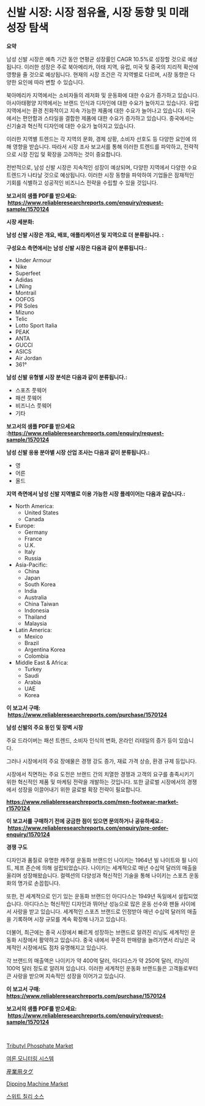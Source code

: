 <p><h1>신발 시장: 시장 점유율, 시장 동향 및 미래 성장 탐색</h1></p><p><strong>요약</strong></p>
<p><p>남성 신발 시장은 예측 기간 동안 연평균 성장률인 CAGR 10.5%로 성장할 것으로 예상됩니다. 이러한 성장은 주로 북아메리카, 아태 지역, 유럽, 미국 및 중국의 지리적 확산에 영향을 줄 것으로 예상됩니다. 현재의 시장 조건은 각 지역별로 다르며, 시장 동향은 다양한 요인에 따라 변할 수 있습니다.</p><p>북아메리카 지역에서는 소비자들의 레저화 및 운동화에 대한 수요가 증가하고 있습니다. 아시아태평양 지역에서는 브랜드 인식과 디자인에 대한 수요가 높아지고 있습니다. 유럽 지역에서는 환경 친화적이고 지속 가능한 제품에 대한 수요가 늘어나고 있습니다. 미국에서는 편안함과 스타일을 결합한 제품에 대한 수요가 증가하고 있습니다. 중국에서는 신기술과 혁신적 디자인에 대한 수요가 높아지고 있습니다.</p><p>이러한 지역별 트렌드는 각 지역의 문화, 경제 상황, 소비자 선호도 등 다양한 요인에 의해 영향을 받습니다. 따라서 시장 조사 보고서를 통해 이러한 트렌드를 파악하고, 전략적으로 시장 진입 및 확장을 고려하는 것이 중요합니다.</p><p>전반적으로, 남성 신발 시장은 지속적인 성장이 예상되며, 다양한 지역에서 다양한 수요 트렌드가 나타날 것으로 예상됩니다. 이러한 시장 동향을 파악하여 기업들은 잠재적인 기회를 식별하고 성공적인 비즈니스 전략을 수립할 수 있을 것입니다.</p></p>
<p><strong>보고서의 샘플 PDF를 받으세요: &nbsp;<a href="https://www.reliableresearchreports.com/enquiry/request-sample/1570124">https://www.reliableresearchreports.com/enquiry/request-sample/1570124</a></strong></p>
<p><strong>시장 세분화:</strong></p>
<p><strong> 남성 신발 시장은 개요, 배포, 애플리케이션 및 지역으로 더 분류됩니다. :</strong></p>
<p><strong>구성요소 측면에서는 남성 신발 시장은 다음과 같이 분류됩니다.:</strong></p>
<p><ul><li>Under Armour</li><li>Nike</li><li>Superfeet</li><li>Adidas</li><li>LiNing</li><li>Montrail</li><li>OOFOS</li><li>PR Soles</li><li>Mizuno</li><li>Telic</li><li>Lotto Sport Italia</li><li>PEAK</li><li>ANTA</li><li>GUCCI</li><li>ASICS</li><li>Air Jordan</li><li>361°</li></ul></p>
<p><strong> 남성 신발 유형별 시장 분석은 다음과 같이 분류됩니다.:</strong></p>
<p><ul><li>스포츠 풋웨어</li><li>패션 풋웨어</li><li>비즈니스 풋웨어</li><li>기타</li></ul></p>
<p><strong>보고서의 샘플 PDF를 받으세요 :<a href="https://www.reliableresearchreports.com/enquiry/request-sample/1570124">https://www.reliableresearchreports.com/enquiry/request-sample/1570124</a></strong></p>
<p><strong> 남성 신발 응용 분야별 시장 산업 조사는 다음과 같이 분류됩니다.:</strong></p>
<p><ul><li>영</li><li>어른</li><li>올드</li></ul></p>
<p><strong>지역 측면에서 남성 신발 지역별로 이용 가능한 시장 플레이어는 다음과 같습니다.:</strong></p>
<p><ul>
    <li>
        North America:
        <ul>
            <li>United States</li>
            <li>Canada</li>
        </ul>
    </li>
    <li>
        Europe:
        <ul>
            <li>Germany</li>
            <li>France</li>
            <li>U.K.</li>
            <li>Italy</li>
            <li>Russia</li>
        </ul>
    </li>
    <li>
        Asia-Pacific:
        <ul>
            <li>China</li>
            <li>Japan</li>
            <li>South Korea</li>
            <li>India</li>
            <li>Australia</li>
            <li>China Taiwan</li>
            <li>Indonesia</li>
            <li>Thailand</li>
            <li>Malaysia</li>
        </ul>
    </li>
    <li>
        Latin America:
        <ul>
            <li>Mexico</li>
            <li>Brazil</li>
            <li>Argentina Korea</li>
            <li>Colombia</li>
        </ul>
    </li>
    <li>
        Middle East & Africa:
        <ul>
            <li>Turkey</li>
            <li>Saudi</li>
            <li>Arabia</li>
            <li>UAE</li>
            <li>Korea</li>
        </ul>
    </li>
    </ul></p>
<p><strong>이 보고서 구매: &nbsp;<a href="https://www.reliableresearchreports.com/purchase/1570124">https://www.reliableresearchreports.com/purchase/1570124</a></strong></p>
<p><strong>남성 신발의 주요 동인 및 장벽 시장</strong></p>
<p><p>주요 드라이버는 패션 트렌드, 소비자 인식의 변화, 온라인 리테일의 증가 등이 있습니다. </p><p>그러나 시장에서의 주요 장애물은 경쟁 강도 증가, 재료 가격 상승, 환경 규제 등입니다. </p><p>시장에서 직면하는 주요 도전은 브랜드 간의 치열한 경쟁과 고객의 요구를 충족시키기 위한 혁신적인 제품 및 마케팅 전략을 개발하는 것입니다. 또한 글로벌 시장에서의 경쟁에서 성장을 이끌어내기 위한 글로벌 확장 전략이 필요합니다.</p></p>
<p><strong><a href="https://www.reliableresearchreports.com/men-footwear-market-r1570124">https://www.reliableresearchreports.com/men-footwear-market-r1570124</a></strong></p>
<p><strong>이 보고서를 구매하기 전에 궁금한 점이 있으면 문의하거나 공유하세요.: &nbsp;<a href="https://www.reliableresearchreports.com/enquiry/pre-order-enquiry/1570124">https://www.reliableresearchreports.com/enquiry/pre-order-enquiry/1570124</a></strong></p>
<p><strong>경쟁 구도</strong></p>
<p><p>디자인과 품질로 유명한 캐주얼 운동화 브랜드인 나이키는 1964년 빌 나이트와 필 나이트, 제프 존슨에 의해 설립되었습니다. 나이키는 세계적으로 매년 수십억 달러의 매출을 올리며 성장해왔습니다. 컬렉션의 다양성과 혁신적인 기술을 통해 나이키는 스포츠 운동화의 명가로 손꼽힙니다.</p><p>또한, 전 세계적으로 인기 있는 운동화 브랜드인 아디다스는 1949년 독일에서 설립되었습니다. 아디다스는 혁신적인 디자인과 뛰어난 성능으로 많은 운동 선수와 팬들 사이에서 사랑을 받고 있습니다. 세계적인 스포츠 브랜드로 인정받아 매년 수십억 달러의 매출을 기록하며 시장 규모를 계속 확장해 나가고 있습니다.</p><p>더불어, 최근에는 중국 시장에서 빠르게 성장하는 브랜드로 알려진 리닝도 세계적인 운동화 시장에서 활약하고 있습니다. 중국 내에서 꾸준히 판매량을 늘려가면서 리닝은 국제적인 시장에서도 점차 유명해지고 있습니다.</p><p>각 브랜드의 매출액은 나이키가 약 400억 달러, 아디다스가 약 250억 달러, 리닝이 100억 달러 정도로 알려져 있습니다. 이러한 세계적인 운동화 브랜드들은 고객들로부터 큰 사랑을 받으며 지속적인 성장을 이어가고 있습니다.</p></p>
<p><strong>이 보고서 구매: &nbsp; <a href="https://www.reliableresearchreports.com/purchase/1570124">https://www.reliableresearchreports.com/purchase/1570124</a></strong></p>
<p><strong>보고서의 샘플 PDF를 받으세요: &nbsp;<a href="https://www.reliableresearchreports.com/enquiry/request-sample/1570124">https://www.reliableresearchreports.com/enquiry/request-sample/1570124</a></strong><strong></strong></p>
<p>&nbsp;</p>
<p><p><a href="https://issuu.com/reportprime-2/docs/tributyl-phosphate-market-size-2030.pptx">Tributyl Phosphate Market</a></p><p><a href="https://github.com/vsap75a286l/Market-Research-Report-List-1/blob/main/668064128051.md">여론 모니터링 시스템</a></p><p><a href="https://github.com/oqxogxyvqe90775/Market-Research-Report-List-1/blob/main/900655230629.md">産業用タグ</a></p><p><a href="https://github.com/johnbach50/Market-Research-Report-List-2/blob/main/dipping-machine-market.md">Dipping Machine Market</a></p><p><a href="https://github.com/Maeennan456456/Market-Research-Report-List-1/blob/main/779319328052.md">스위트 칠리 소스</a></p></p>